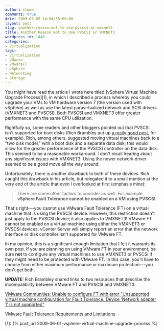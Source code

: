 ```yaml
---
author: slowe
comments: true
date: 2009-07-05 14:54:35+00:00
layout: post
slug: another-reason-not-to-use-pvscsi-or-vmxnet3
title: Another Reason Not to Use PVSCSI or VMXNET3
wordpress_id: 1440
categories:
- Virtualization
tags:
- Virtualization
- VMware
- VMwareFT
- vSphere
- Networking
- Storage
---
```


You might have read the article I wrote here titled [vSphere Virtual Machine Upgrade Process][1], in which I described a process whereby you could upgrade your VMs to VM hardware version 7 (the version used with vSphere) as well as use the latest paravirtualized network and SCSI drivers (VMXNET3 and PVSCSI). Both PVSCSI and VMXNET3 offer greater performance with the same CPU utilization.

Rightfully so, some readers and other bloggers pointed out that PVSCSI isn't supported for boot disks (Rich Brambley put up [a really good post](http://vmetc.com/2009/06/22/tap-into-vsphere-pvscsi-performance-with-separate-vm-boot-and-data-drives/), for example). Rich, among others, suggested moving virtual machines back to a "two disk model," with a boot disk and a separate data disk; this would allow for the greater performance of the PVSCSI controller on the data disk. This seemed to be a reasonable workaround. I don't recall hearing about any significant issues with VMXNET3. Using the newer network driver seemed to be a good move all the way around.

Unfortunately, there is another drawback to both of these devices. Rich caught this drawback in his article, but relegated it to a small mention at the very end of the article that even I overlooked at first (emphasis mine):

>There are some other factors to consider as well. For example, **vSphere Fault Tolerance cannot be enabled on a VM using PVSCSI.**

That's right---you cannot use VMware Fault Tolerance (FT) on a virtual machine that is using the PVSCSI device. However, this restriction doesn't just apply to the PVSCSI device; it also applies to VMXNET3! VMware FT cannot be enabled on a virtual machine using either the VMXNET3 or PVSCSI devices; vCenter Server will simply report an error that the network interface or disk controller isn't supported for VMware FT.

In my opinion, this is a significant enough limitation that I felt it warrants its own post. If you are planning on using VMware FT in your environment, be sure **not** to configure any virtual machines to use VMXNET3 or PVSCSI if they might need to be protected with VMware FT. In this case, you'll have to choose from either maximum performance or maximum protection---you don't get both.

**UPDATE:** Rich Brambley shared links to two resources that describe the incompatibility between VMware FT and PVSCSI and VMXNET3:

[VMware Communities: Unable to configure FT with error "Unsupported virtual machine configuration for Fault Tolerance. Device 'Network adapter 1' is not supported"](http://communities.vmware.com/thread/217845)  

[VMware Fault Tolerance Requirements and Limitations](http://communities.vmware.com/blogs/vmroyale/2009/05/18/vmware-fault-tolerance-requirements-and-limitations)

[1]: {% post_url 2009-06-01-vsphere-virtual-machine-upgrade-process %}

